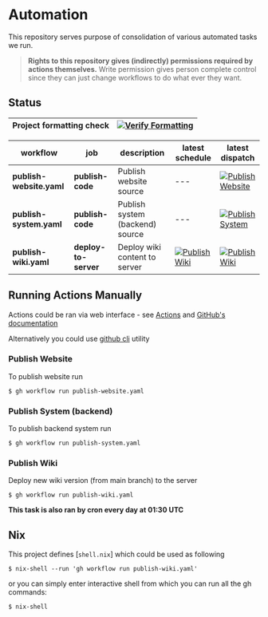 # Automation

This repository serves purpose of consolidation of various automated tasks we run.

> __Rights to this repository gives (indirectly) permissions required by actions themselves.__
> Write permission gives person complete control since they can just change workflows to do what ever they want.

## Status

| Project formatting check | [![Verify Formatting](https://github.com/ictunion/automation/actions/workflows/verify-formatting.yaml/badge.svg?event=push)](https://github.com/ictunion/automation/actions/workflows/verify-formatting.yaml) |
|--------------------------|---------------------------------------------------------------------------------------------------------------------------------------------------------------------------------------------------------------|

| workflow                 | job                  | description                     | latest schedule                                                                                                                                                                                                | latest dispatch                                                                                                                                                                                                                  |
|--------------------------|----------------------|---------------------------------|----------------------------------------------------------------------------------------------------------------------------------------------------------------------------------------------------------------|----------------------------------------------------------------------------------------------------------------------------------------------------------------------------------------------------------------------------------|
| **publish-website.yaml** | **publish-code**     | Publish website source          | ---                                                                                                                                                                                                            | [![Publish Website](https://github.com/ictunion/automation/actions/workflows/publish-website.yaml/badge.svg?branch=main&event=workflow_dispatch)](https://github.com/ictunion/automation/actions/workflows/publish-website.yaml) |
| **publish-system.yaml**  | **publish-code**     | Publish system (backend) source | ---                                                                                                                                                                                                            | [![Publish System](https://github.com/ictunion/automation/actions/workflows/publish-system.yaml/badge.svg?branch=main&event=workflow_dispatch)](https://github.com/ictunion/automation/actions/workflows/publish-system.yaml)    |
| **publish-wiki.yaml**    | **deploy-to-server** | Deploy wiki content to server   | [![Publish Wiki](https://github.com/ictunion/automation/actions/workflows/publish-wiki.yaml/badge.svg?branch=main&event=schedule)](https://github.com/ictunion/automation/actions/workflows/publish-wiki.yaml) | [![Publish Wiki](https://github.com/ictunion/automation/actions/workflows/publish-wiki.yaml/badge.svg?branch=main&event=workflow_dispatch)](https://github.com/ictunion/automation/actions/workflows/publish-wiki.yaml)          |

## Running Actions Manually

Actions could be ran via web interface - see [Actions](https://github.com/ictunion/automation/actions)
and [GitHub's documentation](https://docs.github.com/en/actions/managing-workflow-runs/manually-running-a-workflow)

Alternatively you could use [github cli](https://cli.github.com/) utility

### Publish Website

To publish website run

```
$ gh workflow run publish-website.yaml
```

### Publish System (backend)

To publish backend system run

```
$ gh workflow run publish-system.yaml
```

### Publish Wiki

Deploy new wiki version (from main branch) to the server

```
$ gh workflow run publish-wiki.yaml
```

**This task is also ran by cron every day at 01:30 UTC**

## Nix

This project defines [`shell.nix`] which could be used as following

```
$ nix-shell --run 'gh workflow run publish-wiki.yaml'
```

or you can simply enter interactive shell from which you can run all the gh commands:

```
$ nix-shell
```
